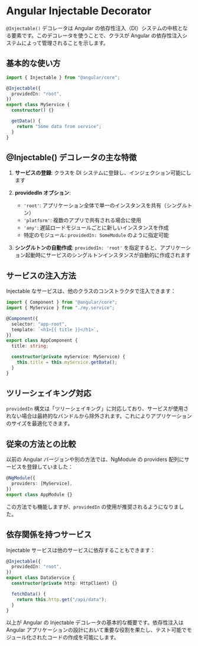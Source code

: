 # Angular Injectable Decorator

`@Injectable()` デコレータは Angular の依存性注入（DI）システムの中核となる要素です。このデコレータを使うことで、クラスが Angular の依存性注入システムによって管理されることを示します。

## 基本的な使い方

```typescript
import { Injectable } from "@angular/core";

@Injectable({
  providedIn: "root",
})
export class MyService {
  constructor() {}

  getData() {
    return "Some data from service";
  }
}
```

## @Injectable() デコレータの主な特徴

1. **サービスの登録**: クラスを DI システムに登録し、インジェクション可能にします

2. **providedIn オプション**:

   - `'root'`: アプリケーション全体で単一のインスタンスを共有（シングルトン）
   - `'platform'`: 複数のアプリで共有される場合に使用
   - `'any'`: 遅延ロードモジュールごとに新しいインスタンスを作成
   - 特定のモジュール: `providedIn: SomeModule` のように指定可能

3. **シングルトンの自動作成**: `providedIn: 'root'` を指定すると、アプリケーション起動時にサービスのシングルトンインスタンスが自動的に作成されます

## サービスの注入方法

Injectable なサービスは、他のクラスのコンストラクタで注入できます：

```typescript
import { Component } from "@angular/core";
import { MyService } from "./my.service";

@Component({
  selector: "app-root",
  template: `<h1>{{ title }}</h1>`,
})
export class AppComponent {
  title: string;

  constructor(private myService: MyService) {
    this.title = this.myService.getData();
  }
}
```

## ツリーシェイキング対応

`providedIn` 構文は「ツリーシェイキング」に対応しており、サービスが使用されない場合は最終的なバンドルから除外されます。これによりアプリケーションのサイズを最適化できます。

## 従来の方法との比較

以前の Angular バージョンや別の方法では、NgModule の providers 配列にサービスを登録していました：

```typescript
@NgModule({
  providers: [MyService],
})
export class AppModule {}
```

この方法でも機能しますが、`providedIn` の使用が推奨されるようになりました。

## 依存関係を持つサービス

Injectable サービスは他のサービスに依存することもできます：

```typescript
@Injectable({
  providedIn: "root",
})
export class DataService {
  constructor(private http: HttpClient) {}

  fetchData() {
    return this.http.get("/api/data");
  }
}
```

以上が Angular の Injectable デコレータの基本的な概要です。依存性注入は Angular アプリケーションの設計において重要な役割を果たし、テスト可能でモジュール化されたコードの作成を可能にします。
